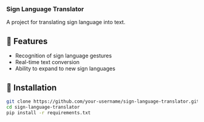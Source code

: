 ### Sign Language Translator  
A project for translating sign language into text.  

## 📜 Features  
- Recognition of sign language gestures  
- Real-time text conversion  
- Ability to expand to new sign languages  

## 🔧 Installation  
```bash
git clone https://github.com/your-username/sign-language-translator.git
cd sign-language-translator
pip install -r requirements.txt
